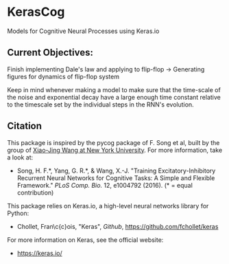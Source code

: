 # KerasCog
Models for Cognitive Neural Processes using Keras.io


## Current Objectives:

Finish implementing Dale's law and applying to flip-flop
	-> Generating figures for dynamics of flip-flop system

Keep in mind whenever making a model to make sure that the time-scale of the noise and exponential decay have a large enough time constant relative to the timescale set by the individual steps in the RNN's evolution.

## Citation

This package is inspired by the pycog package of F. Song et al, built by the group of [Xiao-Jing Wang at New York University](http://www.cns.nyu.edu/wanglab/). For more information, take a look at:

* Song, H. F.\*, Yang, G. R.\*, & Wang, X.-J. "Training Excitatory-Inhibitory Recurrent Neural Networks for Cognitive Tasks: A Simple and Flexible Framework." *PLoS Comp. Bio.* 12, e1004792 (2016). (\* = equal contribution)

This package relies on Keras.io, a high-level neural networks library for Python:

* Chollet, Fran\c{c}ois, "Keras", *Github*, https://github.com/fchollet/keras  

For more information on Keras, see the official website:

* https://keras.io/
